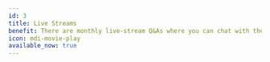```yaml
---
id: 3
title: Live Streams
benefit: There are monthly live-stream Q&As where you can chat with the MLFX team and ask or suggest anything.
icon: mdi-movie-play
available_now: true
---
```


